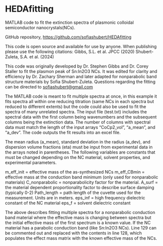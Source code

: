 # HEDAfitting

MATLAB code to fit the extinction spectra of plasmonic colloidal semiconductor nanocrystals(NCs).

GitHub repository, https://github.com/sofiashubert/HEDAfitting

This code is open source and available for use by anyone. When publishing please
use the following citations:
Gibbs, S.L. et al. JPCC (2020) 
Shubert-Zuleta, S.A. et al. (2024)

This code was originally developed by Dr. Stephen Gibbs and Dr. Corey Staller to fit the plasmon peak of Sn:In2O3 NCs. It was edited for clarity and efficiency by Dr. Zachary Sherman and later adapted for nonparabolic band structure materials by Sofia Shubert-Zuleta. Questions regarding the fitting can be directed to sofiashubert@gmail.com

The MATLAB code is meant to fit multiple spectra at once, in this example it fits spectra all within one reducing titration (same NCs in each spectra but reduced to different extents) but the code could also be used to fit the spectra of many unrelated spectra. The input file (test.txt) includes the spectral data with the first column being wavenumbers and the subsequent columns being the extinction data. The number of columns with spectral data must match the length of the input arrays “CoCp2_vol”, “a_mean”, and “a_dev”. The code outputs the fit results into an excel file.

The mean radius (a_mean), standard deviation in the radius (a_dev), and dispersion volume fractions (eta) must be input from experimental data in the arrays noted in parentheses. The following variables are constants that must be changed depending on the NC material, solvent properties, and experimental parameters. 

m_eff_init = effective mass of the as-synthesized NCs
m_eff_CBmin = effective mass at the conduction band minimum (only used for nonparabolic materials)
C_nonparabolic = nonparabolicity factor for the material. 
A_surf = the material dependent proportionality factor to describe surface damping (typically 0-2)
Path_length = path length of the cuvette used for the measurement. Units are in meters.
eps_inf = high frequency dielectric constant of the NC material
eps_f = solvent dielectric constant

The above describes fitting multiple spectra for a nonparabolic conduction band material where the effective mass is changing between spectra but the initial effective mass of the first spectrum is a known value. If the NC material has a parabolic conduction band (like Sn:In2O3 NCs). Line 129 can be commented out and replaced with the contents in line 128, which populates the effect mass matrix with the known effective mass of the NCs. 
